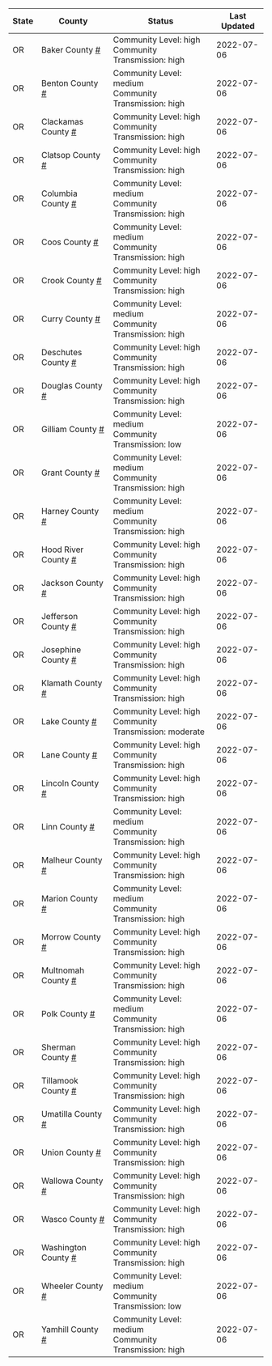 State | County | Status | Last Updated
--- | --- | --- | --- 
OR | Baker County <a href="#baker_county">#</a> | <a name="baker_county"></a>Community Level: high<br/>Community Transmission: high | 2022-07-06
OR | Benton County <a href="#benton_county">#</a> | <a name="benton_county"></a>Community Level: medium<br/>Community Transmission: high | 2022-07-06
OR | Clackamas County <a href="#clackamas_county">#</a> | <a name="clackamas_county"></a>Community Level: high<br/>Community Transmission: high | 2022-07-06
OR | Clatsop County <a href="#clatsop_county">#</a> | <a name="clatsop_county"></a>Community Level: high<br/>Community Transmission: high | 2022-07-06
OR | Columbia County <a href="#columbia_county">#</a> | <a name="columbia_county"></a>Community Level: medium<br/>Community Transmission: high | 2022-07-06
OR | Coos County <a href="#coos_county">#</a> | <a name="coos_county"></a>Community Level: medium<br/>Community Transmission: high | 2022-07-06
OR | Crook County <a href="#crook_county">#</a> | <a name="crook_county"></a>Community Level: high<br/>Community Transmission: high | 2022-07-06
OR | Curry County <a href="#curry_county">#</a> | <a name="curry_county"></a>Community Level: medium<br/>Community Transmission: high | 2022-07-06
OR | Deschutes County <a href="#deschutes_county">#</a> | <a name="deschutes_county"></a>Community Level: high<br/>Community Transmission: high | 2022-07-06
OR | Douglas County <a href="#douglas_county">#</a> | <a name="douglas_county"></a>Community Level: high<br/>Community Transmission: high | 2022-07-06
OR | Gilliam County <a href="#gilliam_county">#</a> | <a name="gilliam_county"></a>Community Level: medium<br/>Community Transmission: low | 2022-07-06
OR | Grant County <a href="#grant_county">#</a> | <a name="grant_county"></a>Community Level: medium<br/>Community Transmission: high | 2022-07-06
OR | Harney County <a href="#harney_county">#</a> | <a name="harney_county"></a>Community Level: medium<br/>Community Transmission: high | 2022-07-06
OR | Hood River County <a href="#hood_river_county">#</a> | <a name="hood_river_county"></a>Community Level: high<br/>Community Transmission: high | 2022-07-06
OR | Jackson County <a href="#jackson_county">#</a> | <a name="jackson_county"></a>Community Level: high<br/>Community Transmission: high | 2022-07-06
OR | Jefferson County <a href="#jefferson_county">#</a> | <a name="jefferson_county"></a>Community Level: high<br/>Community Transmission: high | 2022-07-06
OR | Josephine County <a href="#josephine_county">#</a> | <a name="josephine_county"></a>Community Level: high<br/>Community Transmission: high | 2022-07-06
OR | Klamath County <a href="#klamath_county">#</a> | <a name="klamath_county"></a>Community Level: high<br/>Community Transmission: high | 2022-07-06
OR | Lake County <a href="#lake_county">#</a> | <a name="lake_county"></a>Community Level: high<br/>Community Transmission: moderate | 2022-07-06
OR | Lane County <a href="#lane_county">#</a> | <a name="lane_county"></a>Community Level: high<br/>Community Transmission: high | 2022-07-06
OR | Lincoln County <a href="#lincoln_county">#</a> | <a name="lincoln_county"></a>Community Level: high<br/>Community Transmission: high | 2022-07-06
OR | Linn County <a href="#linn_county">#</a> | <a name="linn_county"></a>Community Level: medium<br/>Community Transmission: high | 2022-07-06
OR | Malheur County <a href="#malheur_county">#</a> | <a name="malheur_county"></a>Community Level: high<br/>Community Transmission: high | 2022-07-06
OR | Marion County <a href="#marion_county">#</a> | <a name="marion_county"></a>Community Level: medium<br/>Community Transmission: high | 2022-07-06
OR | Morrow County <a href="#morrow_county">#</a> | <a name="morrow_county"></a>Community Level: high<br/>Community Transmission: high | 2022-07-06
OR | Multnomah County <a href="#multnomah_county">#</a> | <a name="multnomah_county"></a>Community Level: high<br/>Community Transmission: high | 2022-07-06
OR | Polk County <a href="#polk_county">#</a> | <a name="polk_county"></a>Community Level: medium<br/>Community Transmission: high | 2022-07-06
OR | Sherman County <a href="#sherman_county">#</a> | <a name="sherman_county"></a>Community Level: high<br/>Community Transmission: high | 2022-07-06
OR | Tillamook County <a href="#tillamook_county">#</a> | <a name="tillamook_county"></a>Community Level: high<br/>Community Transmission: high | 2022-07-06
OR | Umatilla County <a href="#umatilla_county">#</a> | <a name="umatilla_county"></a>Community Level: high<br/>Community Transmission: high | 2022-07-06
OR | Union County <a href="#union_county">#</a> | <a name="union_county"></a>Community Level: high<br/>Community Transmission: high | 2022-07-06
OR | Wallowa County <a href="#wallowa_county">#</a> | <a name="wallowa_county"></a>Community Level: high<br/>Community Transmission: high | 2022-07-06
OR | Wasco County <a href="#wasco_county">#</a> | <a name="wasco_county"></a>Community Level: high<br/>Community Transmission: high | 2022-07-06
OR | Washington County <a href="#washington_county">#</a> | <a name="washington_county"></a>Community Level: high<br/>Community Transmission: high | 2022-07-06
OR | Wheeler County <a href="#wheeler_county">#</a> | <a name="wheeler_county"></a>Community Level: medium<br/>Community Transmission: low | 2022-07-06
OR | Yamhill County <a href="#yamhill_county">#</a> | <a name="yamhill_county"></a>Community Level: medium<br/>Community Transmission: high | 2022-07-06
